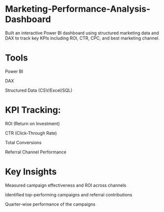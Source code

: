 # Marketing-Performance-Analysis-Dashboard
Built an interactive Power BI dashboard using structured marketing data and DAX to track key KPIs including ROI, CTR, CPC, and best marketing channel.

# Tools

Power BI

DAX

Structured Data (CSV/Excel/SQL)

# KPI Tracking:

ROI (Return on Investment)

CTR (Click-Through Rate)

Total Conversions

Referral Channel Performance


# Key Insights

Measured campaign effectiveness and ROI across channels

Identified top-performing campaigns and referral contributions

Quarter-wise performance of the campaigns
